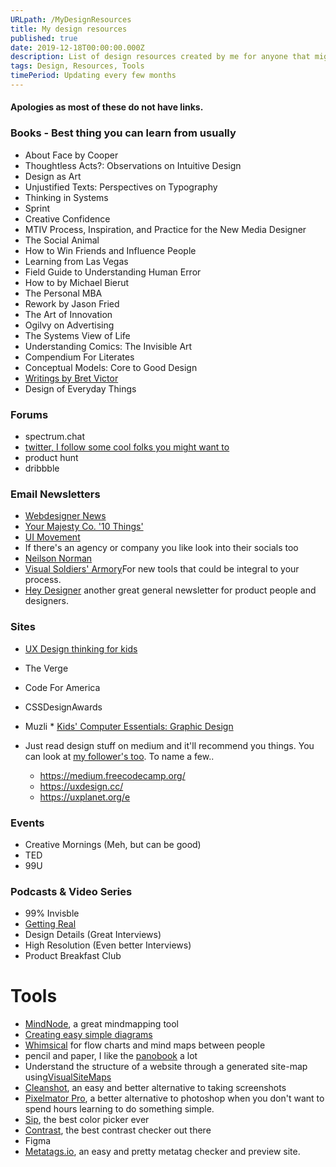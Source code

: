 ```yaml
---
URLpath: /MyDesignResources
title: My design resources
published: true
date: 2019-12-18T00:00:00.000Z
description: List of design resources created by me for anyone that might want to see it.
tags: Design, Resources, Tools
timePeriod: Updating every few months
---
```

#### Apologies as most of these do not have links.

### Books - Best thing you can learn from usually

* About Face by Cooper
* Thoughtless Acts?: Observations on Intuitive Design
* Design as Art
* Unjustified Texts: Perspectives on Typography
* Thinking in Systems
* Sprint
* Creative Confidence
* MTIV Process, Inspiration, and Practice for the New Media Designer
* The Social Animal
* How to Win Friends and Influence People
* Learning from Las Vegas
* Field Guide to Understanding Human Error
* How to by Michael Bierut
* The Personal MBA
* Rework by Jason Fried
* The Art of Innovation
* Ogilvy on Advertising
* The Systems View of Life
* Understanding Comics: The Invisible Art
* Compendium For Literates
* Conceptual Models: Core to Good Design
* [Writings by Bret Victor](http://worrydream.com/)
* Design of Everyday Things

### Forums

* spectrum.chat
* [twitter, I follow some cool folks you might want to](http://twitter.com/jacobdfrank)
* product hunt
* dribbble

### Email Newsletters

* [Webdesigner News](https://www.webdesignernews.com/)
* [Your Majesty Co. '10 Things'](http://10things.yourmajesty.co)
* [UI Movement](https://letterfuel.com/ui-movement/issues/top-5-ui-animations-this-week-8/)
* If there's an agency or company you like look into their socials too
* [Neilson Norman](http://www.nngroup.com/articles/subscribe/)
* [Visual Soldiers' Armory](https://armory.visualsoldiers.com/)For new tools that could be integral to your process.
* [Hey Designer](https://heydesigner.com/newsletter/) another great general newsletter for product people and designers.

### Sites


* [UX Design thinking for kids](https://praxent.com/blog/ux-design-thinking-for-kids-guide)
* The Verge
* Code For America
* CSSDesignAwards
* Muzli
*﻿ [Kids' Computer Essentials: Graphic Design](https://www.uscareerinstitute.edu/blog/kids-computer-essentials-graphic-design)
* Just read design stuff on medium and it'll recommend you things. You can look at [my follower's too](https://medium.com/@JacobDFrank/following). To name a few..

  * https://medium.freecodecamp.org/
  * https://uxdesign.cc/
  * https://uxplanet.org/e

### Events

* Creative Mornings (Meh, but can be good)
* TED
* 99U

### Podcasts & Video Series

* 99% Invisble
* [Getting Real](https://www.youtube.com/channel/UCdx5Dk3EWTe2i8YDA7bfl6g)
* Design Details (Great Interviews)
* High Resolution (Even better Interviews)
* Product Breakfast Club

# Tools

* [MindNode](https://mindnode.com/), a great mindmapping tool
* [Creating easy simple diagrams](https://www.diagram.codes/)
* [Whimsical](https://whimsical.com/) for flow charts and mind maps between people
* pencil and paper, I like the [panobook](https://www.studioneat.com/products/panobook) a lot
* Understand the structure of a website through a generated site-map using[VisualSiteMaps](https://visualsitemaps.com/)
* [Cleanshot](https://getcleanshot.com/), an easy and better alternative to taking screenshots
* [Pixelmator Pro](https://www.pixelmator.com/), a better alternative to photoshop when you don't want to spend hours learning to do something simple. 
* [Sip](https://sipapp.io/), the best color picker ever
* [Contrast](https://usecontrast.com/), the best contrast checker out there
* Figma
* [Metatags.io](https://metatags.io/), an easy and pretty metatag checker and preview site.
